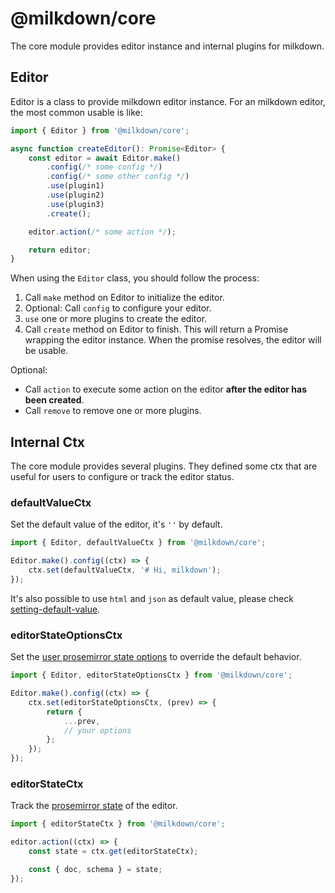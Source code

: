 # @milkdown/core

The core module provides editor instance and internal plugins for milkdown.

## Editor

Editor is a class to provide milkdown editor instance.
For an milkdown editor, the most common usable is like:

```typescript
import { Editor } from '@milkdown/core';

async function createEditor(): Promise<Editor> {
    const editor = await Editor.make()
        .config(/* some config */)
        .config(/* some other config */)
        .use(plugin1)
        .use(plugin2)
        .use(plugin3)
        .create();

    editor.action(/* some action */);

    return editor;
}
```

When using the `Editor` class, you should follow the process:

1. Call `make` method on Editor to initialize the editor.
2. Optional: Call `config` to configure your editor.
3. `use` one or more plugins to create the editor.
4. Call `create` method on Editor to finish.
   This will return a Promise wrapping the editor instance. When the promise resolves, the editor will be usable.

Optional:

-   Call `action` to execute some action on the editor **after the editor has been created**.
-   Call `remove` to remove one or more plugins.

## Internal Ctx

The core module provides several plugins.
They defined some ctx that are useful for users to configure or track the editor status.

### defaultValueCtx

Set the default value of the editor, it's `''` by default.

```typescript
import { Editor, defaultValueCtx } from '@milkdown/core';

Editor.make().config((ctx) => {
    ctx.set(defaultValueCtx, '# Hi, milkdown');
});
```

It's also possible to use `html` and `json` as default value, please check [setting-default-value](/interacting-with-editor#setting-default-value).

### editorStateOptionsCtx

Set the [user prosemirror state options](https://prosemirror.net/docs/ref/#state.EditorStateConfig) to override the default behavior.

```typescript
import { Editor, editorStateOptionsCtx } from '@milkdown/core';

Editor.make().config((ctx) => {
    ctx.set(editorStateOptionsCtx, (prev) => {
        return {
            ...prev,
            // your options
        };
    });
});
```

### editorStateCtx

Track the [prosemirror state](https://prosemirror.net/docs/ref/#state) of the editor.

```typescript
import { editorStateCtx } from '@milkdown/core';

editor.action((ctx) => {
    const state = ctx.get(editorStateCtx);

    const { doc, schema } = state;
});
```

